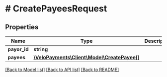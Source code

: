 # # CreatePayeesRequest

## Properties

Name | Type | Description | Notes
------------ | ------------- | ------------- | -------------
**payor_id** | **string** |  |
**payees** | [**\VeloPayments\Client\Model\CreatePayee[]**](CreatePayee.md) |  |

[[Back to Model list]](../../README.md#models) [[Back to API list]](../../README.md#endpoints) [[Back to README]](../../README.md)

